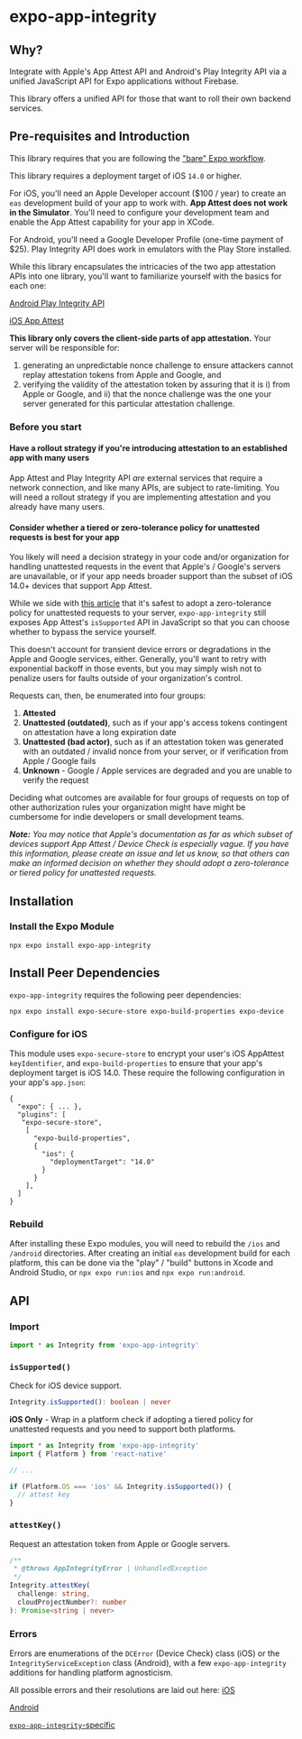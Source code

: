 # expo-app-integrity

## Why?
Integrate with Apple's App Attest API and Android's Play Integrity API via a unified JavaScript API for Expo applications without Firebase.

This library offers a unified API for those that want to roll their own backend services.

## Pre-requisites and Introduction
This library requires that you are following the ["bare" Expo workflow](https://docs.expo.dev/archive/managed-vs-bare).

This library requires a deployment target of iOS `14.0` or higher.

For iOS, you'll need an Apple Developer account ($100 / year) to create an `eas` development build of your app to work with. **App Attest does not work in the Simulator**. You'll need to configure your development team and enable the App Attest capability for your app in XCode.

For Android, you'll need a Google Developer Profile (one-time payment of $25). Play Integrity API does work in emulators with the Play Store installed.

While this library encapsulates the intricacies of the two app attestation APIs into one library, you'll want to familiarize yourself with the basics for each one:

[Android Play Integrity API](https://developer.android.com/google/play/integrity/overview)

[iOS App Attest](https://developer.apple.com/documentation/devicecheck/preparing_to_use_the_app_attest_service)

**This library only covers the client-side parts of app attestation.** Your server will be responsible for:
1) generating an unpredictable nonce challenge to ensure attackers cannot replay attestation tokens from Apple and Google, and
2) verifying the validity of the attestation token by assuring that it is i)  from Apple or Google, and ii)  that the nonce challenge was the one your server generated for this particular attestation challenge.

### Before you start

#### Have a rollout strategy if you're introducing attestation to an established app with many users

App Attest and Play Integrity API *are* external services that require a network connection, and like many APIs, are subject to rate-limiting. You will need a rollout strategy if you are implementing attestation and you already have many users.

#### Consider whether a tiered or zero-tolerance policy for unattested requests is best for your app

You likely will need a decision strategy in your code and/or organization for handling unattested requests in the event that Apple's / Google's servers are unavailable, or if your app needs broader support than the subset of iOS 14.0+ devices that support App Attest. 

While we side with [this article](https://swiftrocks.com/app-attest-apple-protect-ios-jailbreak) that it's safest to adopt a zero-tolerance policy for unattested requests to your server, `expo-app-integrity` still exposes App Attest's `isSupported` API in JavaScript so that you can choose whether to bypass the service yourself.

This doesn't account for transient device errors or degradations in the Apple and Google services, either. Generally, you'll want to retry with exponential backoff in those events, but you may simply wish not to penalize users for faults outside of your organization's control.

Requests can, then, be enumerated into four groups:
1) **Attested**
2) **Unattested (outdated)**, such as if your app's access tokens contingent on attestation have a long expiration date
3) **Unattested (bad actor)**, such as if an attestation token was generated with an outdated / invalid nonce from your server, or if verification from Apple / Google fails
4) **Unknown** - Google / Apple services are degraded and you are unable to verify the request

Deciding what outcomes are available for four groups of requests on top of other authorization rules your organization might have might be cumbersome for indie developers or small development teams.

***Note:** You may notice that Apple's documentation as far as *which* subset of devices support App Attest / Device Check is especially vague. If you have this information, please create an issue and let us know, so that others can make an informed decision on whether they should adopt a zero-tolerance or tiered policy for unattested requests.*

## Installation
### Install the Expo Module
```
npx expo install expo-app-integrity
```

## Install Peer Dependencies
`expo-app-integrity`  requires the following peer dependencies:
```
npx expo install expo-secure-store expo-build-properties expo-device
```
### Configure for iOS

This module uses `expo-secure-store` to encrypt your user's iOS AppAttest `keyIdentifier`, and `expo-build-properties` to ensure that your app's deployment target is iOS 14.0. These require the following configuration in your app's `app.json`:
```
{
  "expo": { ... },
  "plugins": [
   "expo-secure-store",
    [
      "expo-build-properties",
      {
        "ios": {
          "deploymentTarget": "14.0"
        }
      }
    ],
  ]
}
```
### Rebuild
After installing these Expo modules, you will need to rebuild the `/ios` and `/android` directories. After creating an initial `eas` development build for each platform, this can be done via the "play" / "build" buttons in Xcode and Android Studio, or `npx expo run:ios` and `npx expo run:android`.

## API
### Import
```TypeScript
import * as Integrity from 'expo-app-integrity'
```

### `isSupported()`
Check for iOS device support.
```TypeScript
Integrity.isSupported(): boolean | never
```
**iOS Only** -  Wrap in a platform check if adopting a tiered policy for unattested requests and you need to support both platforms.
```TypeScript
import * as Integrity from 'expo-app-integrity'
import { Platform } from 'react-native'

// ...

if (Platform.OS === 'ios' && Integrity.isSupported()) {
  // attest key
}
```

### `attestKey()`
Request an attestation token from Apple or Google servers.
```TypeScript
/** 
 * @throws AppIntegrityError | UnhandledException
 */
Integrity.attestKey(
  challenge: string,
  cloudProjectNumber?: number
): Promise<string | never>
```

### Errors
Errors are enumerations of the `DCError` (Device Check) class (iOS) or the `IntegrityServiceException` class (Android), with a few `expo-app-integrity` additions for handling platform agnosticism.

All possible errors and their resolutions are laid out here:
[iOS](./src/errors/iOS.ts)

[Android](./src/errors/Android.ts)

[`expo-app-integrity`-specific](./src/errors/PlatformAgnostic.ts)
